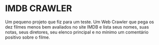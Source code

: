 #  IMDB CRAWLER
Um pequeno projeto que fiz para um teste. Um Web Crawler que pega os dez filmes menos bem avaliados no site IMDB e lista seus nomes, suas notas, seus diretores,
seu elenco principal e no mínimo um comentário positivo sobre o filme.
